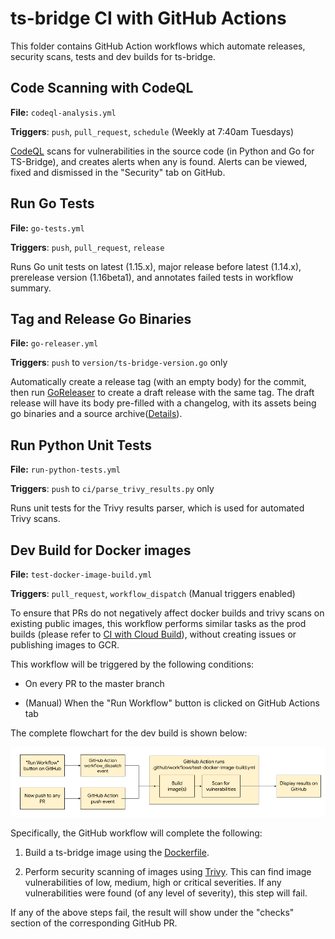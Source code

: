 # ts-bridge CI with GitHub Actions

This folder contains GitHub Action workflows which automate releases, security scans, tests and dev builds for ts-bridge.

## Code Scanning with CodeQL

**File:** `codeql-analysis.yml`

**Triggers**: `push`, `pull_request`, `schedule` (Weekly at 7:40am Tuesdays)

[CodeQL](https://docs.github.com/en/free-pro-team@latest/github/finding-security-vulnerabilities-and-errors-in-your-code/about-code-scanning#about-codeql) scans for vulnerabilities in the source code (in Python and Go for TS-Bridge), and creates alerts when any is found. Alerts can be viewed, fixed and dismissed in the "Security" tab on GitHub.

## Run Go Tests

**File:** `go-tests.yml`

**Triggers**: `push`, `pull_request`, `release`

Runs Go unit tests on latest (1.15.x), major release before latest (1.14.x), prerelease version (1.16beta1), and annotates failed tests in workflow summary.

## Tag and Release Go Binaries

**File:** `go-releaser.yml`

**Triggers**: `push` to `version/ts-bridge-version.go` only

Automatically create a release tag (with an empty body) for the commit, then run [GoReleaser](https://goreleaser.com/) to create a draft release with the same tag. The draft release will have its body pre-filled with a changelog, with its assets being go binaries and a source archive([Details](https://github.com/google/ts-bridge/pull/75)).

## Run Python Unit Tests

**File:** `run-python-tests.yml`

**Triggers**: `push` to `ci/parse_trivy_results.py` only

Runs unit tests for the Trivy results parser, which is used for automated Trivy scans.

## Dev Build for Docker images

**File:** `test-docker-image-build.yml`

**Triggers**: `pull_request`, `workflow_dispatch` (Manual triggers enabled)

To ensure that PRs do not negatively affect docker builds and trivy scans on
existing public images, this workflow performs similar
tasks as the prod builds (please refer to [CI with Cloud Build](https://github.com/google/ts-bridge/blob/master/ci/README.md)), without creating
issues or publishing images to GCR.

This workflow will be triggered by the following conditions:

* On every PR to the master branch

* (Manual) When the "Run Workflow" button is clicked on GitHub Actions tab

The complete flowchart for the dev build is shown below:

![TS-Bridge Dev Build GHA Flowchart](static/ts-bridge-github-actions.png)

Specifically, the GitHub workflow will complete the following:

1. Build a ts-bridge image using the [Dockerfile](https://github.com/google/ts-bridge/blob/master/Dockerfile).

1. Perform security scanning of images using [Trivy](https://github.com/aquasecurity/trivy#docker). This can find image vulnerabilities of low, medium, high or critical severities. If any vulnerabilities were found (of any level of severity), this step will fail.

If any of the above steps fail, the result will show under the "checks"
section of the corresponding GitHub PR.
